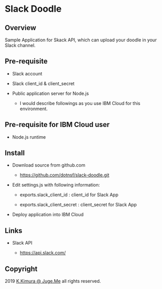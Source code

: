# Slack Doodle

## Overview

Sample Application for Skack API, which can upload your doodle in your Slack channel.


## Pre-requisite

- Slack account

- Slack client_id & client_secret

- Public application server for Node.js

    - I would describe followings as you use IBM Cloud for this environment.


## Pre-requisite for IBM Cloud user

- Node.js runtime


## Install

- Download source from github.com

    - https://github.com/dotnsf/slack-doodle.git

- Edit settings.js with following information:

    - exports.slack_client_id : client_id for Slack App

    - exports.slack_client_secret : client_secret for Slack App

- Deploy application into IBM Cloud



## Links

- Slack API

    - https://api.slack.com/


## Copyright

2019 [K.Kimura @ Juge.Me](https://github.com/dotnsf) all rights reserved.

